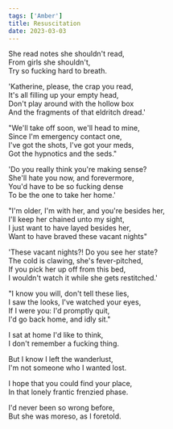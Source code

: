 ```yaml
---  
tags: ['Amber']
title: Resuscitation
date: 2023-03-03
---
```


She read notes she shouldn't read,  
From girls she shouldn't,  
Try so fucking hard to breath.

'Katherine, please, the crap you read,  
It's all filling up your empty head,  
Don't play around with the hollow box  
And the fragments of that eldritch dread.'

"We'll take off soon, we'll head to mine,  
Since I'm emergency contact one,  
I've got the shots, I've got your meds,  
Got the hypnotics and the seds."

'Do you really think you're making sense?  
She'll hate you now, and forevermore,  
You'd have to be so fucking dense  
To be the one to take her home.'

"I'm older, I'm with her, and you're besides her,  
I'll keep her chained unto my sight,  
I just want to have layed besides her,  
Want to have braved these vacant nights"

'These vacant nights?! Do you see her state?  
The cold is clawing, she's fever-pitched,  
If you pick her up off from this bed,  
I wouldn't watch it while she gets restitched.'

"I know you will, don't tell these lies,  
I saw the looks, I've watched your eyes,  
If I were you: I'd promptly quit,  
I'd go back home, and idly sit."

I sat at home I'd like to think,  
I don't remember a fucking thing.

But I know I left the wanderlust,  
I'm not someone who I wanted lost.

I hope that you could find your place,  
In that lonely frantic frenzied phase.

I'd never been so wrong before,  
But she was moreso, as I foretold.
